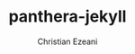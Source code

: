 ---
title: "panthera-jekyll"
github: https://github.com/christianezeani/panthera-jekyll
demo: https://demothemes.github.io/panthera-jekyll/
author: Christian Ezeani
draft: true
ssg:
  - Jekyll
cms:
  - No Cms
---